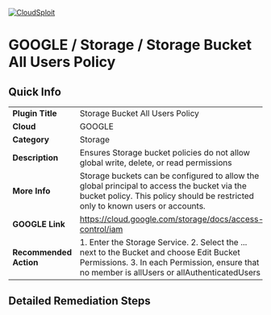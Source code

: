 [![CloudSploit](https://cloudsploit.com/img/logo-new-big-text-100.png "CloudSploit")](https://cloudsploit.com)

# GOOGLE / Storage / Storage Bucket All Users Policy

## Quick Info

| | |
|-|-|
| **Plugin Title** | Storage Bucket All Users Policy |
| **Cloud** | GOOGLE |
| **Category** | Storage |
| **Description** | Ensures Storage bucket policies do not allow global write, delete, or read permissions |
| **More Info** | Storage buckets can be configured to allow the global principal to access the bucket via the bucket policy. This policy should be restricted only to known users or accounts. |
| **GOOGLE Link** | https://cloud.google.com/storage/docs/access-control/iam |
| **Recommended Action** | 1. Enter the Storage Service. 2. Select the ... next to the Bucket and choose Edit Bucket Permissions. 3. In each Permission, ensure that no member is allUsers or allAuthenticatedUsers  |

## Detailed Remediation Steps


